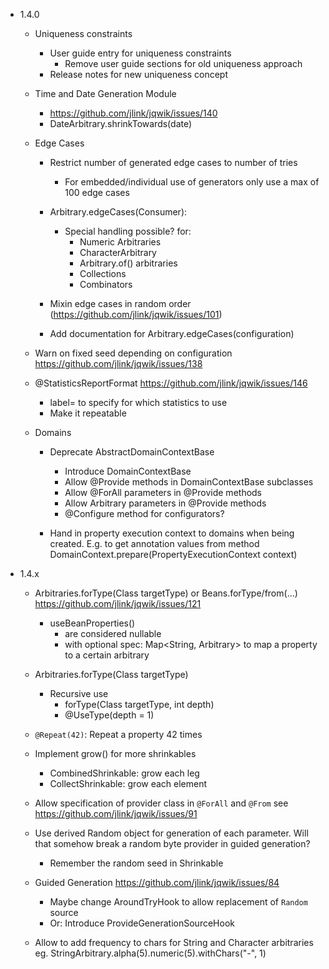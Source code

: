 - 1.4.0

    - Uniqueness constraints
        - User guide entry for uniqueness constraints
          - Remove user guide sections for old uniqueness approach
        - Release notes for new uniqueness concept  

    - Time and Date Generation Module
        - https://github.com/jlink/jqwik/issues/140
        - DateArbitrary.shrinkTowards(date)

    - Edge Cases

        - Restrict number of generated edge cases to number of tries
          - For embedded/individual use of generators only use a max of 100 edge cases
        
        - Arbitrary.edgeCases(Consumer<Config>):
          - Special handling possible? for:
              - Numeric Arbitraries
              - CharacterArbitrary
              - Arbitrary.of() arbitraries
              - Collections
              - Combinators
        
        - Mixin edge cases in random order (https://github.com/jlink/jqwik/issues/101)
    
        - Add documentation for Arbitrary.edgeCases(configuration)

    - Warn on fixed seed depending on configuration
      https://github.com/jlink/jqwik/issues/138

    - @StatisticsReportFormat
      https://github.com/jlink/jqwik/issues/146
        - label=<statistics label> to specify for which statistics to use
        - Make it repeatable
    

    - Domains
        - Deprecate AbstractDomainContextBase
            - Introduce DomainContextBase
            - Allow @Provide methods in DomainContextBase subclasses
            - Allow @ForAll parameters in @Provide methods
            - Allow Arbitrary<T> parameters in @Provide methods
            - @Configure method for configurators?
            
        - Hand in property execution context to domains when being created.
          E.g. to get annotation values from method
          DomainContext.prepare(PropertyExecutionContext context)

- 1.4.x

    - Arbitraries.forType(Class<T> targetType) or Beans.forType/from(...)
      https://github.com/jlink/jqwik/issues/121
        - useBeanProperties()
            - are considered nullable
            - with optional spec: Map<String, Arbitrary> to map
              a property to a certain arbitrary

    - Arbitraries.forType(Class<T> targetType)
        - Recursive use
            - forType(Class<T> targetType, int depth)
            - @UseType(depth = 1)

    - `@Repeat(42)`: Repeat a property 42 times

    - Implement grow() for more shrinkables
        - CombinedShrinkable: grow each leg
        - CollectShrinkable: grow each element

    - Allow specification of provider class in `@ForAll` and `@From`
      see https://github.com/jlink/jqwik/issues/91

    - Use derived Random object for generation of each parameter.
      Will that somehow break a random byte provider in guided generation?
      - Remember the random seed in Shrinkable

    - Guided Generation
      https://github.com/jlink/jqwik/issues/84
      - Maybe change AroundTryHook to allow replacement of `Random` source
      - Or: Introduce ProvideGenerationSourceHook
      
    - Allow to add frequency to chars for String and Character arbitraries
      eg. StringArbitrary.alpha(5).numeric(5).withChars("-", 1)


